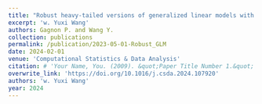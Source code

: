 ```yaml
---
title: "Robust heavy-tailed versions of generalized linear models with applications in actuarial science"
excerpt: 'w. Yuxi Wang'
authors: Gagnon P. and Wang Y.
collection: publications
permalink: /publication/2023-05-01-Robust_GLM
date: 2024-02-01
venue: 'Computational Statistics & Data Analysis'
citation: # 'Your Name, You. (2009). &quot;Paper Title Number 1.&quot; <i>Journal 1</i>. 1(1).'
overwrite_link: 'https://doi.org/10.1016/j.csda.2024.107920'
authors: 'w. Yuxi Wang'
year: 2024
---
```

